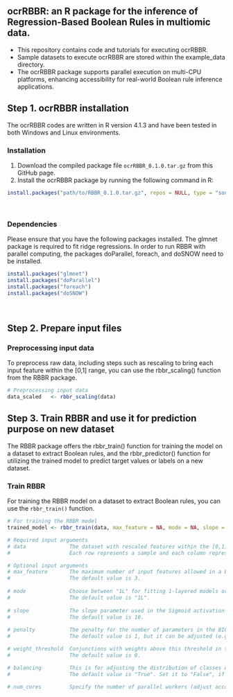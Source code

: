 ## ocrRBBR: an R package for the inference of Regression-Based Boolean Rules in multiomic data.
- This repository contains code and tutorials for executing ocrRBBR.
- Sample datasets to execute ocrRBBR are stored within the example_data directory.
- The ocrRBBR package supports parallel execution on multi-CPU platforms, enhancing accessibility for real-world Boolean rule inference applications.

## Step 1. ocrRBBR installation
The ocrRBBR codes are written in R version 4.1.3 and have been tested in both Windows and Linux environments. 

### Installation
1. Download the compiled package file `ocrRBBR_0.1.0.tar.gz` from this GitHub page.
2. Install the ocrRBBR package by running the following command in R:
   
```R
install.packages("path/to/RBBR_0.1.0.tar.gz", repos = NULL, type = "source")
```
<br>

### Dependencies  
Please ensure that you have the following packages installed. The glmnet package is required to fit ridge regressions. In order to run RBBR with parallel computing, the packages doParallel, foreach, and doSNOW need to be installed.

```R
install.packages("glmnet")
install.packages("doParallel")  
install.packages("foreach")
install.packages("doSNOW")
```  

<br>

## Step 2. Prepare input files
### Preprocessing input data
To preprocess raw data, including steps such as rescaling to bring each input feature within the [0,1] range, you can use the rbbr_scaling() function from the RBBR package.

```R
# Preprocessing input data
data_scaled   <- rbbr_scaling(data)
```

## Step 3. Train RBBR and use it for prediction purpose on new dataset
The RBBR package offers the rbbr_train() function for training the model on a dataset to extract Boolean rules, and the rbbr_predictor() function for utilizing the trained model to predict target values or labels on a new dataset.

### Train RBBR
For training the RBBR model on a dataset to extract Boolean rules, you can use the `rbbr_train()` function.

```R
# For training the RBBR model
trained_model <- rbbr_train(data, max_feature = NA, mode = NA, slope = NA, penalty = NA, weight_threshold = NA, balancing = NA, num_cores = NA)
```

```bash
# Required input arguments
# data              The dataset with rescaled features within the [0,1] interval.
#                   Each row represents a sample and each column represents a feature. The target variable (class) should be in the last column.  

# Optional input arguments  
# max_feature       The maximum number of input features allowed in a Boolean rule.
#                   The default value is 3.
 
# mode              Choose between "1L" for fitting 1-layered models or "2L" for fitting 2-layered models.
#                   The default value is "1L".
 
# slope             The slope parameter used in the Sigmoid activation function.
#                   The default value is 10.
 
# penalty           The penalty for the number of parameters in the BIC function.
#                   The default value is 1, but it can be adjusted (e.g., to 10) to favor simpler Boolean rules with fewer features.

# weight_threshold  Conjunctions with weights above this threshold in the fitted ridge regression models will be printed as active conjunctions in the output.
#                   The default value is 0.

# balancing         This is for adjusting the distribution of classes or categories within a dataset to ensure that each class is adequately represented.
#                   The default value is "True". Set it to "False", if you don't need to perform the data balancing.

# num_cores         Specify the number of parallel workers (adjust according to your system)
```

